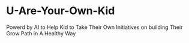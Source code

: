 # U-Are-Your-Own-Kid
Powerd by AI to Help Kid to Take Their Own Initiatives on building Their Grow Path in A Healthy Way
